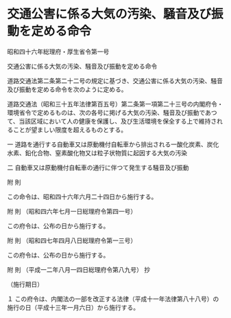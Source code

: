 # 交通公害に係る大気の汚染、騒音及び振動を定める命令

昭和四十六年総理府・厚生省令第一号

交通公害に係る大気の汚染、騒音及び振動を定める命令

道路交通法第二条第二十二号の規定に基づき、交通公害に係る大気の汚染、騒音及び振動を定める命令を次のように定める。

道路交通法（昭和三十五年法律第百五号）第二条第一項第二十三号の内閣府令・環境省令で定めるものは、次の各号に掲げる大気の汚染、騒音及び振動であつて、当該区域において人の健康を保護し、及び生活環境を保全する上で維持されることが望ましい限度を超えるものとする。

一 道路を通行する自動車又は原動機付自転車から排出される一酸化炭素、炭化水素、鉛化合物、窒素酸化物又は粒子状物質に起因する大気の汚染

二 自動車又は原動機付自転車の通行に伴つて発生する騒音及び振動

附 則

この命令は、昭和四十六年六月二十四日から施行する。

附 則 （昭和四六年七月一日総理府令第四一号）

この府令は、公布の日から施行する。

附 則 （昭和四七年四月八日総理府令第一三号）

この府令は、公布の日から施行する。

附 則 （平成一二年八月一四日総理府令第八九号） 抄

（施行期日）

１ この府令は、内閣法の一部を改正する法律（平成十一年法律第八十八号）の施行の日（平成十三年一月六日）から施行する。
